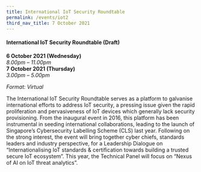 ```yaml
---
title: International IoT Security Roundtable
permalink: /events/iot2
third_nav_title: 7 October 2021
---
```


#### **International IoT Security Roundtable (Draft)**

**6 October 2021 (Wednesday)**  
*8.00pm – 11.00pm*  
**7 October 2021 (Thursday)**  
*3.00pm – 5.00pm*

*Format: Virtual*

The International IoT Security Roundtable serves as a platform to galvanise international efforts to address IoT security, a pressing issue given the rapid proliferation and pervasiveness of IoT devices which generally lack security provisioning. From the inaugural event in 2016, this platform has been instrumental in seeding international collaborations, leading to the launch of Singapore’s Cybersecurity Labelling Scheme (CLS) last year. Following on the strong interest, the event will bring together cyber chiefs, standards leaders and industry perspective, for a Leadership Dialogue on “Internationalising IoT standards & certification towards building a trusted secure IoT ecosystem”. This year, the Technical Panel will focus on “Nexus of AI on IoT threat analytics”.
